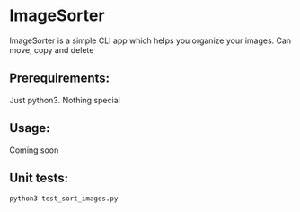 # ImageSorter

ImageSorter is a simple CLI app which helps you organize your images.
Can move, copy and delete


## Prerequirements:
Just python3. Nothing special

## Usage:
Coming soon

## Unit tests:
```python
python3 test_sort_images.py
```